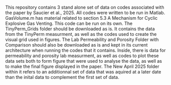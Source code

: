 This repository contains 3 stand alone set of data on codes associated with the paper by Saucier et al., 2025. All codes were written to be run in Matlab.
GasVolume.m has material related to section 5.3 A Mechanism for Cyclic Explosive Gas Venting. This code can be run on its own.
The TinyPerm_Grids folder should be downloaded as is. It contains the data from the TinyPerm measurment, as well as the codes used to create the visual grid used in figures.
The Lab Permeability and Porosity Folder with Comparison should also be downloaded as is and kept in its current architecture when running the codes that it contains. Inside, there is data for permeability and porosity lab measurment, as well as codes to plot these data sets both to form figure that were used to analyse the data, as well as to make the final figure displayed in the paper. The New April 2025 folder within it refers to an additionnal set of data that was aquired at a later date than the inital data to complement the first set of data.

